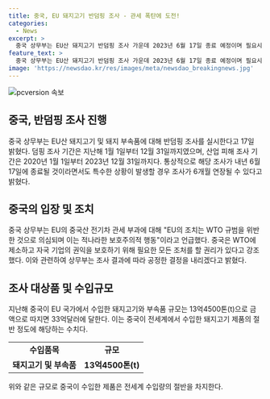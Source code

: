 ```yaml
---
title: 중국, EU 돼지고기 반덤핑 조사 - 관세 폭탄에 도전!
categories:
  - News
excerpt: >
  중국 상무부는 EU산 돼지고기 반덤핑 조사 가운데 2023년 6월 17일 종료 예정이며 필요시 6개월 연장할 수 있다고 밝혔다. 조사는 중국 산업 요청에 따라 시작되었고, 관계자의 권리를 보장하며 공정한 결정을 내릴 것이라고 전달했다. 중국은 전체 돼지고기 수입의 절반인 13억4500톤을 EU 국가에서 수입하며, EU의 중국산 전기차 관세 조치에 대한 대응으로 풀이된다고 전했다. [출처: 뉴스1]
feature_text: >
  중국 상무부는 EU산 돼지고기 반덤핑 조사 가운데 2023년 6월 17일 종료 예정이며 필요시 6개월 연장할 수 있다고 밝혔다. 조사는 중국 산업 요청에 따라 시작되었고, 관계자의 권리를 보장하며 공정한 결정을 내릴 것이라고 전달했다. 중국은 전체 돼지고기 수입의 절반인 13억4500톤을 EU 국가에서 수입하며, EU의 중국산 전기차 관세 조치에 대한 대응으로 풀이된다고 전했다. [출처: 뉴스1]
image: 'https://newsdao.kr/res/images/meta/newsdao_breakingnews.jpg'
---
```


<p><img src="https://newsdao.kr/res/images/meta/newsdao_breakingnews.jpg" alt="pcversion 속보" /></p>

<h2 data-ke-size="size26">중국, 반덤핑 조사 진행</h2>

<p data-ke-size="size16">중국 상무부는 EU산 돼지고기 및 돼지 부속품에 대해 반덤핑 조사를 실시한다고 17일 밝혔다. 덤핑 조사 기간은 지난해 1월 1일부터 12월 31일까지였으며, 산업 피해 조사 기간은 2020년 1월 1일부터 2023년 12월 31일까지다. 통상적으로 해당 조사가 내년 6월 17일에 종료될 것이라면서도 특수한 상황이 발생할 경우 조사가 6개월 연장될 수 있다고 밝혔다.</p>

<h2 data-ke-size="size26">중국의 입장 및 조치</h2>

<p data-ke-size="size16">중국 상무부는 EU의 중국산 전기차 관세 부과에 대해 "EU의 조치는 WTO 규범을 위반한 것으로 의심되며 이는 적나라한 보호주의적 행동"이라고 언급했다. 중국은 WTO에 제소하고 자국 기업의 권익을 보호하기 위해 필요한 모든 조처를 할 권리가 있다고 강조했다. 이와 관련하여 상무부는 조사 결과에 따라 공정한 결정을 내리겠다고 밝혔다.</p>

<h2 data-ke-size="size26">조사 대상품 및 수입규모</h2>

<p data-ke-size="size16">지난해 중국이 EU 국가에서 수입한 돼지고기와 부속품 규모는 13억4500톤(t)으로 금액으로 따지면 33억달러에 달한다. 이는 중국이 전세계에서 수입한 돼지고기 제품의 절반 정도에 해당하는 수치다.</p>

<table>
    <tbody>
        <tr>
            <td style="text-align: center; height: 17px;"><b>수입품목</b></td>
            <td style="text-align: center; height: 17px;"><b>규모</b></td>
        </tr>
        <tr>
            <td style="text-align: center; height: 17px;"><b>돼지고기 및 부속품</b></td>
            <td style="text-align: center; height: 17px;"><b>13억4500톤(t)</b></td>
        </tr>
    </tbody>
</table>

<p data-ke-size="size16">위와 같은 규모로 중국이 수입한 제품은 전세계 수입량의 절반을 차지한다.</p>

